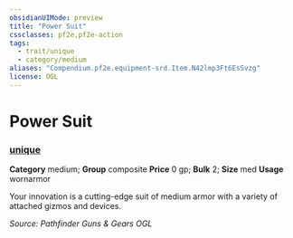 ```yaml
---
obsidianUIMode: preview
title: "Power Suit"
cssclasses: pf2e,pf2e-action
tags:
  - trait/unique
  - category/medium
aliases: "Compendium.pf2e.equipment-srd.Item.N42lmp3Ft6EsSvzg"
license: OGL
---
```

# Power Suit

### [unique](unique "Unique Rarity Trait")

**Category** medium; **Group** composite
**Price** 0 gp; 
**Bulk** 2; **Size** med
**Usage** wornarmor

Your innovation is a cutting-edge suit of medium armor with a variety of attached gizmos and devices.

*Source: Pathfinder Guns & Gears*
*OGL*
